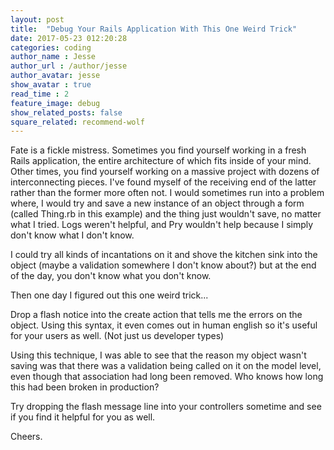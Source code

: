 ```yaml
---
layout: post
title:  "Debug Your Rails Application With This One Weird Trick"
date: 2017-05-23 012:20:28
categories: coding
author_name : Jesse
author_url : /author/jesse
author_avatar: jesse
show_avatar : true
read_time : 2
feature_image: debug
show_related_posts: false
square_related: recommend-wolf
---
```

<p>Fate is a fickle mistress. Sometimes you find yourself working in a fresh Rails application, the entire architecture
of which fits inside of your mind. Other times, you find yourself working on a massive project with dozens of interconnecting pieces. I've found myself of the receiving end of the latter rather than the former more often not.
I would sometimes run into a problem where, I would try and save a new instance of an object through a form (called Thing.rb in this example) and the thing just wouldn't save, no matter what I tried. Logs weren't helpful, and Pry wouldn't help because I simply don't know what I don't know.

I could try all kinds of incantations on it and shove the kitchen sink into the object (maybe a validation somewhere I don't know about?) but at the end of the day, you don't know what you don't know.

Then one day I figured out this one weird trick...

Drop a flash notice into the create action that tells me the errors on the object. Using this syntax, it even
comes out in human english so it's useful for your users as well. (Not just us developer types)

Using this technique, I was able to see that the reason my object wasn't saving was that there was a validation being called on it on the model level, even though that association had long been removed. Who knows how long this had been broken in production?

Try dropping the flash message line into your controllers sometime and see if you find it helpful for you as well.

Cheers.

<script src="https://gist.github.com/piratebroadcast/fa56eb3fd9d576f0f1211b2098952b99.js"></script>
